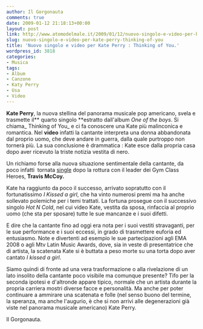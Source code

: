 ```yaml
---
author: Il Gorgonauta
comments: true
date: 2009-01-12 21:18:13+00:00
layout: post
link: http://www.atomodelmale.it/2009/01/12/nuovo-singolo-e-video-per-kate-perry-thinking-of-you/
slug: nuovo-singolo-e-video-per-kate-perry-thinking-of-you
title: 'Nuovo singolo e video per Kate Perry : Thinking of You.'
wordpress_id: 3818
categories:
- Musica
tags:
- Album
- Canzone
- Katy Perry
- Usa
- Video
---
```


**Kate Perry**, la nuova stellina del panorama musicale pop americano, svela e trasmette il** quarto singolo **estratto dall'album _One of the boys_. Si chiama_ Thinking of You_ e ci fa conoscere una Kate più malinconica e romantica. Nel **video** infatti la cantante interpreta una donna abbandonata dal proprio uomo, che deve andare in guerra, dalla quale purtroppo non tornerà più. La sua conclusione è drammatica : Kate esce dalla propria casa dopo aver ricevuto la triste notizia vestita di nero.

Un richiamo forse alla nuova situazione sentimentale della cantante, da poco infatti  tornata [single](http://musica.alice.it/news/pop/kate_perry_single_thinking_of_you.html) dopo la rottura con il leader dei Gym Class Heroes, **Travis McCoy.**



<!-- more -->


Kate ha raggiunto da poco il successo, arrivato sopratutto con il fortunatissimo _I Kissed a girl_, che ha vinto numerosi premi ma ha anche sollevato polemiche per i temi trattati. La fortuna prosegue con il successivo singolo _Hot N Cold_, nel cui video Kate, vestita da sposa, rinfaccia al proprio uomo (che sta per sposare) tutte le sue mancanze e i suoi difetti.



E dire che la cantante fino ad oggi era nota per i suoi vestiti stravaganti, per le sue performance e i suoi eccessi, in grado di trasmettere euforia ed entusiasmo. Note e divertenti ad esempio le sue partecipazioni agli EMA 2008 o agli Mtv Latin Music Awards, dove, sia in veste di presentatrice che di artista, la scatenata Kate si è buttata a peso morte su una torta dopo aver cantato _I kissed a girl_.

Siamo quindi di fronte ad una vera trasformazione o alla rivelazione di un lato insolito della cantante poco visibile ma comunque presente? Tifo per la seconda ipotesi e d'altronde appare tipico, normale che un artista durante la propria carriera mostri diverse facce e personalità. Ma anche per poter continuare a ammirare una scatenata e folle (nel senso buono del termine, la speranza, ma anche l'augurio, è che si non arrivi alle degenerazioni già viste nel panorama musicale americano) Kate Perry.

Il Gorgonauta.
